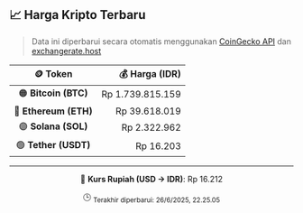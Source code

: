 

<!-- HARGA_KRIPTO -->
## 📈 Harga Kripto Terbaru

> Data ini diperbarui secara otomatis menggunakan [CoinGecko API](https://www.coingecko.com/) dan [exchangerate.host](https://exchangerate.host/)

<div align="center">

| 🪙 Token | 💰 Harga (IDR) |
|:------:|---------------:|
| 🟠 **Bitcoin (BTC)**   | Rp 1.739.815.159 |
| 🔵 **Ethereum (ETH)**  | Rp 39.618.019 |
| 🟣 **Solana (SOL)**    | Rp 2.322.962 |
| 🟢 **Tether (USDT)**   | Rp 16.203 |

---

💱 **Kurs Rupiah (USD → IDR)**: Rp 16.212

🕒 <sub>Terakhir diperbarui: 26/6/2025, 22.25.05</sub>

</div>
<!-- /HARGA_KRIPTO -->
